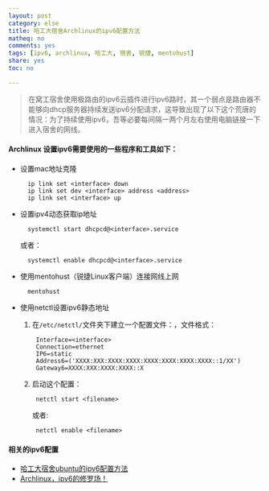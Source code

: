 ```yaml
---
layout: post 
category: else
title: 哈工大宿舍Archlinux的ipv6配置方法
matheq: no
comments: yes
tags: [ipv6, archlinux, 哈工大, 宿舍, 锐捷, mentohust]
share: yes
toc: no

---
```


> 在窝工宿舍使用极路由的ipv6云插件进行ipv6路时，其一个弱点是路由器不能够向dhcp服务器持续发送ipv6分配请求，这导致出现了以下这个荒唐的情况：为了持续使用ipv6，吾等必要每间隔一两个月左右使用电脑链接一下进入宿舍的网线。


#### Archlinux 设置ipv6需要使用的一些程序和工具如下：

- 设置mac地址克隆

		ip link set <interface> down
		ip link set dev <interface> address <address>
		ip link set <interface> up

- 设置ipv4动态获取ip地址

		systemctl start dhcpcd@<interface>.service

	或者：

		systemctl enable dhcpcd@<interface>.service

- 使用mentohust（锐捷Linux客户端）连接网线上网

		mentohust

- 使用netctl设置ipv6静态地址
	1. 在`/etc/netctl/`文件夹下建立一个配置文件：<filename>，文件格式：

			Interface=<interface>
			Connection=ethernet
			IP6=static
			Address6=('XXXX:XXX:XXXX:XXXX:XXXX:XXXX:XXXX:XXXX::1/XX')
			Gateway6=XXXX:XXX:XXXX:XXXX::X
	2. 启动这个配置：

			netctl start <filename>

		或者:

			netctl enable <filename>

#### 相关的ipv6配置

- [哈工大宿舍ubuntu的ipv6配置方法](https://yanshuo.name/cn/2014/12/ipv6/ "哈工大宿舍ubuntu的ipv6配置方法")
- [Archlinux，ipv6的修罗场！](https://yanshuo.name/cn/2015/07/ipv6/,"Archlinux，ipv6的修罗场！")
